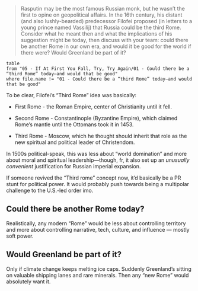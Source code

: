 > Rasputin may be the most famous Russian monk, but he wasn’t the first to opine on geopolitical affairs. In the 16th century, his distant (and also lushly-bearded) predecessor Filofei proposed (in letters to a young prince named Vassilij) that Russia could be the third Rome. Consider what he meant then and what the implications of his suggestion might be today, then discuss with your team: could there be another Rome in our own era, and would it be good for the world if there were? Would Greenland be part of it?

```dataview
table
from "05 - If At First You Fall, Try, Try Again/01 - Could there be a “third Rome” today—and would that be good"
where file.name != "01 - Could there be a “third Rome” today—and would that be good"
```

To be clear, Filofei’s “Third Rome” idea was basically:

- First Rome - the Roman Empire, center of Christianity until it fell.
 
- Second Rome - Constantinople (Byzantine Empire), which claimed Rome’s mantle until the Ottomans took it in 1453.

- Third Rome - Moscow, which he thought should inherit that role as the new spiritual and political leader of Christendom.

In 1500s political-speak, this was less about “world domination” and more about moral and spiritual leadership—though, fr, it also set up an *unusually convenient* justification for Russian imperial expansion.

If someone revived the “Third rome” concept now, it’d basically be a PR stunt for political power. It would probably push towards being a multipolar challenge to the U.S.-led order imo.

## Could there be another Rome today?

Realistically, any modern “Rome” would be less about controlling territory and more about controlling narrative, tech, culture, and influence — mostly soft power.

## Would Greenland be part of it?

Only if climate change keeps melting ice caps. Suddenly Greenland’s sitting on valuable shipping lanes and rare minerals. Then any “new Rome” would absolutely want it.